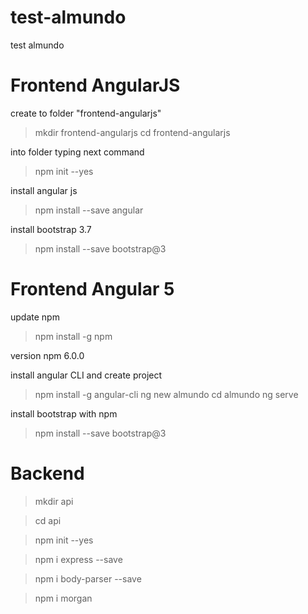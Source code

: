 # test-almundo
test almundo

# Frontend AngularJS
create to folder "frontend-angularjs"
> mkdir frontend-angularjs
> cd frontend-angularjs

into folder typing next command
> npm init --yes

install angular js
> npm install --save angular

install bootstrap 3.7
> npm install --save bootstrap@3

# Frontend Angular 5
update npm
> npm install -g npm

version npm 6.0.0


install angular CLI and create project
> npm install -g angular-cli
> ng new almundo
> cd almundo
> ng serve

install bootstrap with npm
> npm install --save bootstrap@3


# Backend
> mkdir api

> cd api

> npm init --yes

> npm i express --save

> npm i body-parser --save

> npm i morgan

